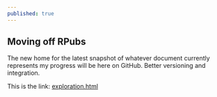 ```yaml
---
published: true
---
```

## Moving off RPubs

The new home for the latest snapshot of whatever document currently represents my progress will be here on GitHub. Better versioning and integration.

This is the link: [exploration.html]()

